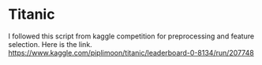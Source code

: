 # Titanic

I followed this script from kaggle competition for preprocessing and feature selection. Here is the link. https://www.kaggle.com/piplimoon/titanic/leaderboard-0-8134/run/207748

